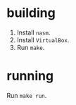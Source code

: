 building
========
1. Install `nasm`.
1. Install `VirtualBox`.
1. Run `make`.

running
=======
Run `make run`.
